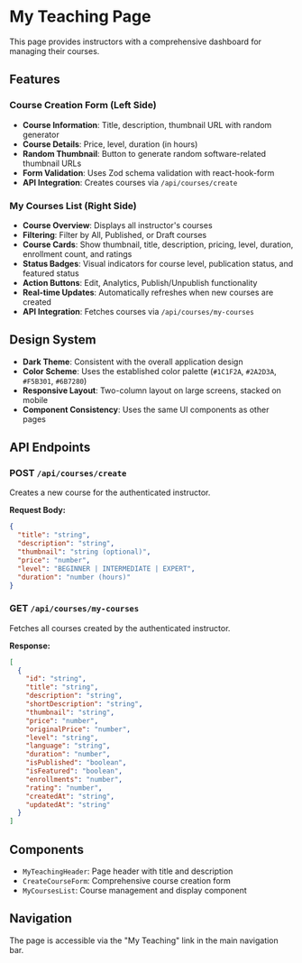 # My Teaching Page

This page provides instructors with a comprehensive dashboard for managing their courses.

## Features

### Course Creation Form (Left Side)
- **Course Information**: Title, description, thumbnail URL with random generator
- **Course Details**: Price, level, duration (in hours)
- **Random Thumbnail**: Button to generate random software-related thumbnail URLs
- **Form Validation**: Uses Zod schema validation with react-hook-form
- **API Integration**: Creates courses via `/api/courses/create`

### My Courses List (Right Side)
- **Course Overview**: Displays all instructor's courses
- **Filtering**: Filter by All, Published, or Draft courses
- **Course Cards**: Show thumbnail, title, description, pricing, level, duration, enrollment count, and ratings
- **Status Badges**: Visual indicators for course level, publication status, and featured status
- **Action Buttons**: Edit, Analytics, Publish/Unpublish functionality
- **Real-time Updates**: Automatically refreshes when new courses are created
- **API Integration**: Fetches courses via `/api/courses/my-courses`

## Design System
- **Dark Theme**: Consistent with the overall application design
- **Color Scheme**: Uses the established color palette (`#1C1F2A`, `#2A2D3A`, `#F5B301`, `#6B7280`)
- **Responsive Layout**: Two-column layout on large screens, stacked on mobile
- **Component Consistency**: Uses the same UI components as other pages

## API Endpoints

### POST `/api/courses/create`
Creates a new course for the authenticated instructor.

**Request Body:**
```json
{
  "title": "string",
  "description": "string",
  "thumbnail": "string (optional)",
  "price": "number",
  "level": "BEGINNER | INTERMEDIATE | EXPERT",
  "duration": "number (hours)"
}
```

### GET `/api/courses/my-courses`
Fetches all courses created by the authenticated instructor.

**Response:**
```json
[
  {
    "id": "string",
    "title": "string",
    "description": "string",
    "shortDescription": "string",
    "thumbnail": "string",
    "price": "number",
    "originalPrice": "number",
    "level": "string",
    "language": "string",
    "duration": "number",
    "isPublished": "boolean",
    "isFeatured": "boolean",
    "enrollments": "number",
    "rating": "number",
    "createdAt": "string",
    "updatedAt": "string"
  }
]
```

## Components

- `MyTeachingHeader`: Page header with title and description
- `CreateCourseForm`: Comprehensive course creation form
- `MyCoursesList`: Course management and display component

## Navigation
The page is accessible via the "My Teaching" link in the main navigation bar.
